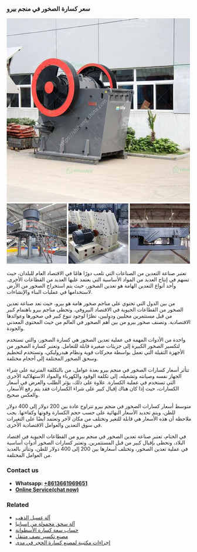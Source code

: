 <h3>سعر كسارة الصخور في منجم بيرو</h3><img src='1701851028.jpg' alt=''><p>تعتبر صناعة التعدين من الصناعات التي تلعب دورًا هامًا في الاقتصاد العام للبلدان، حيث تسهم في إنتاج العديد من المواد الأساسية التي يعتمد عليها العديد من القطاعات الأخرى. وأحد أنواع التعدين الهامة هو تعدين الصخور، حيث يتم استخراج الصخور من الأرض لاستخدامها في عمليات البناء والإنشاءات.</p><p>من بين الدول التي تحتوي على مناجم صخور هامة هو بيرو، حيث تعد صناعة تعدين الصخور من القطاعات الحيوية في الاقتصاد البيروفي. وتحظى مناجم بيرو باهتمام كبير من قبل مستثمرين محليين ودوليين، نظرًا لوجود تنوع كبير في صخورها وعوائدها الاقتصادية. وتصنف صخور بيرو من بين أهم الصخور في العالم من حيث المحتوى المعدني والجودة.</p><p>واحدة من الأدوات المهمة في عملية تعدين الصخور هي كسارة الصخور، والتي تستخدم لتكسير الصخور الكبيرة إلى جزيئات صغيرة قابلة للتعامل. وتعتبر كسارة الصخور من الأجهزة الثقيلة التي تعمل بواسطة محركات قوية ونظام هيدروليكي، وتستخدم لتحطيم وسحق الصخور المختلفة إلى أحجام مختلفة.</p><p>تتأثر أسعار كسارات الصخور في منجم بيرو بعدة عوامل، من بالتكلفة المترتبة على شراء الجهاز نفسه وصيانته وتشغيله، إلى تكلفة الوقود والكهرباء والمواد الاستهلاكية الأخرى التي تستخدم في عملية الكسارة. علاوة على ذلك، يؤثر الطلب والعرض في أسعار الكسارات، حيث إذا كان هناك إقبال كبير على شراء الكسارات فقد يتم رفع الأسعار، والعكس صحيح.</p><p>متوسط أسعار كسارات الصخور في منجم بيرو تتراوح عادة بين 200 دولار إلى 400 دولار للطن، ويتم تحديد الأسعار النهائية على حسب حجم الكسارة وقوتها وكفاءتها. يجب ملاحظة أن هذه الأسعار هي قابلة للتغير وتختلف من مكان لآخر وتعتمد أيضًا على التغيرات في سوق التعدين والعوامل الاقتصادية الأخرى.</p><p>في الختام، تعتبر صناعة تعدين الصخور في منجم بيرو من القطاعات الحيوية في اقتصاد البلاد، وتحظى بإقبال كبير من قبل المستثمرين. وتعتبر كسارات الصخور أدوات أساسية في عملية تعدين الصخور، وتختلف أسعارها بين 200 إلى 400 دولار للطن، وتتأثر بالعديد من العوامل المختلفة.</p><h3>Contact us</h3><ul><li><strong>Whatsapp:&nbsp;<a href="https://wa.me/8613661969651">+8613661969651</a></strong></li><li><a href="https://swt.shibang-china.com/?git&amp;zhl&amp;سعر كسارة الصخور في منجم بيرو"><strong>Online Service(chat now)</strong></a></li></ul><h3>Related</h3><ul><li><a href='آلة غسيل الذهب.md'>آلة غسيل الذهب</a></li><li><a href='آلة سحق محمولة من إسبانيا.md'>آلة سحق محمولة من إسبانيا</a></li><li><a href='حساب سعة كسارة الأسطوانة.md'>حساب سعة كسارة الأسطوانة</a></li><li><a href='مصنع تكسير نصف متنقل.md'>مصنع تكسير نصف متنقل</a></li><li><a href='إجراءات مكتبية لمصنع كسارة الحجر في مدى.md'>إجراءات مكتبية لمصنع كسارة الحجر في مدى</a></li></ul>